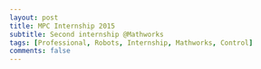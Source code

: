 ```yaml
---
layout: post
title: MPC Internship 2015
subtitle: Second internship @Mathworks
tags: [Professional, Robots, Internship, Mathworks, Control]
comments: false
---
```

